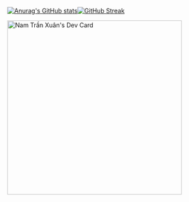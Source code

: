[![Anurag's GitHub stats](https://github-readme-stats.vercel.app/api?username=dekapro9x&theme=radical&show_icons=true)](https://github.com/anuraghazra/github-readme-stats)[![GitHub Streak](https://github-readme-streak-stats.herokuapp.com/?user=dekapro9x)](https://git.io/streak-stats)

<a href="https://app.daily.dev/dekapro9x"><img src="https://api.daily.dev/devcards/9a65cf5842ee4ea6b76355b8783b1a1d.png?r=99a" width="400" alt="Nam Trần Xuân's Dev Card"/></a>
